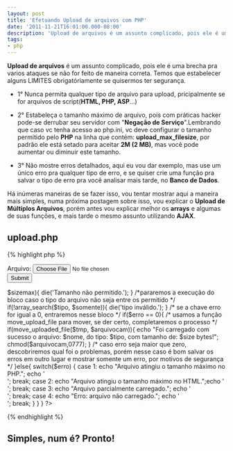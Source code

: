 ```yaml
---
layout: post
title: 'Efetuando Upload de arquivos com PHP'
date: '2011-11-21T16:01:00.000-08:00'
description: 'Upload de arquivos é um assunto complicado, pois ele é uma brecha pra varios ataques se não for feito de maneira correta.'
tags:
- php
---
```


__Upload de arquivos__ é um assunto complicado, pois ele é uma brecha pra varios ataques se não for feito de maneira correta. Temos que estabelecer alguns LIMITES obrigatóriamente se quisermos ter segurança.


+ 1° Nunca permita qualquer tipo de arquivo para upload, pricipalmente se for arquivos de script(__HTML, PHP, ASP__...)


+ 2° Estabeleça o tamanho máximo de arquivo, pois com práticas hacker pode-se derrubar seu servidor com "__Negação de Serviço__".Lembrando que caso vc tenha acesso ao php.ini, vc deve configurar o tamanho permitido pelo __PHP__ na linha que contém: __upload_max_filesize__, por padrão ele está setado para aceitar __2M (2 MB)__, mas você pode aumentar ou diminuir este tamanho.


+ 3° Não mostre erros detalhados, aqui eu vou dar exemplo, mas use um único erro pra qualquer tipo de  erro, e se quiser crie uma função pra salvar o tipo de erro pra você analisar mais tarde, no __Banco de Dados__.


Há inúmeras maneiras de se fazer isso, vou tentar mostrar aqui a maneira mais simples, numa próxima postagem sobre isso, vou explicar o __Upload de Múltiplos Arquivos__, porém antes vou explicar melhor os __arrays__ e algumas de suas funções, e mais tarde o mesmo assunto utilizando __AJAX__.


## upload.php


{% highlight php %}
<form action="" method="post" enctype="multipart/form-data">
<!--nesse input damos o nome MAX_FILE_SIZE e o Máximo de bits que ele pode ter do tipo hidden(oculto)-->
<input type="hidden" name="MAX_FILE_SIZE" value="1000000"/>
<!--nesse input damos o nome "arquivo" e o tipo de "file"-->
Arquivo: <input type="file" name="arquivo" /><br />
<input type="submit" name="enviar" /><br />
</form>

<?php

 /*se clicarmos em Enviar Dados iniciaremos a leitura desse bloco*/
 if(isset($_POST['enviar'])){
    /* dê um var_dump($_FILES) ou print_r($_FILES) pra entender melhor essa parte, são os valores do array, nome, tipo, tamanho, erro, nome temporario...*/
    $nome = $_FILES['arquivo']['name'];
    $tipo = $_FILES['arquivo']['type'];
    $tmp  = $_FILES['arquivo']['tmp_name'];
    $size = $_FILES['arquivo']['size'];
    $erro = $_FILES['arquivo']['error'];
    /* aqui definimos a pasta e/ou o caminho dela para que seja enviados os arquivos */            
    $caminho    = '/uploads/';
    /* o caminho mais o nome do aquivo para que possamos salvar o arquivo em determinada pasta */
    $arquivocam = $caminho . $nome;
    /* iremos decidir qual o tamanho máximo que permitiremos do arquivo */
    $sizemax = 1024 * 1500;
    /* informamos quais tipos de arquivo permitiremos */
    $somente = array('image/jpg','text/plain','image/png');
    /*pararemos a execução do bloco caso o tamanho seja execedido */
    if($size > $sizemax){
        die('Tamanho não permitido.');
    }
    /*pararemos a execução do bloco caso o tipo do arquivo não seja entre os permitido */
    if(!array_search($tipo, $somente)){
        die('tipo inválido.');
    }
  
    /* se a chave erro for igual a 0, entraremos nesse bloco */
    if($erro == 0){
        /* usamos a função move_upload_file para mover, se der certo, completaremos o processo */
       if(move_uploaded_file($tmp, $arquivocam)){
          echo "Foi carregado com sucesso o arquivo: $nome, do tipo: $tipo, com tamanho de: $size bytes!";
          chmod($arquivocam,0777);
       }
    /* caso erro seja maior que zero, descobriremos qual foi o problemas, porém nesse caso é bom salvar os erros em outro lugar e mostrar somente um erro, por motivos de segurança */
    }else{
       switch($erro)
       {
         case 1: echo "Arquivo atingiu o tamanho máximo no PHP."; echo '<br />'; break;
         case 2: echo "Arquivo atingiu o tamanho máximo no HTML.";echo '<br />'; break;
         case 3: echo "Arquivo parcialmente carregado."; echo '<br />'; break;
         case 4: echo "Erro: arquivo não carregado."; echo '<br />'; break;
       }
    }
 }
?>
{% endhighlight %}

## Simples, num é? Pronto!

<script async src="https://pagead2.googlesyndication.com/pagead/js/adsbygoogle.js"></script>

<!-- Informat -->
<ins class="adsbygoogle"
 style="display:block"
 data-ad-client="ca-pub-2838251107855362"
 data-ad-slot="2327980059"
 data-ad-format="auto"
 data-full-width-responsive="true"></ins>

<script>
(adsbygoogle = window.adsbygoogle || []).push({});
</script>



